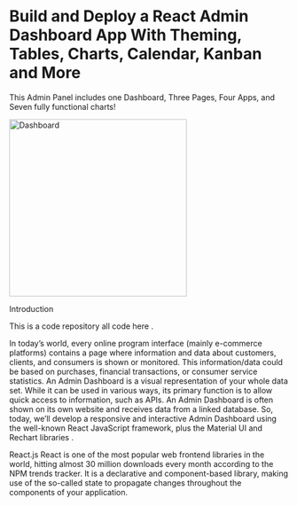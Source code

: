 # Build and Deploy a React Admin Dashboard App With Theming, Tables, Charts, Calendar, Kanban and More
This Admin Panel includes one Dashboard, Three Pages, Four Apps, and Seven fully functional charts!


<img width="320" alt="Dashboard" src="https://user-images.githubusercontent.com/105142693/212263929-cb230041-8a94-4ef8-9d43-9545685c7e09.png">


Introduction

This is a code repository all code here . 


In today’s world, every online program interface (mainly e-commerce platforms) contains a page where information and data about customers, clients, and consumers is shown or monitored. This information/data could be based on purchases, financial transactions, or consumer service statistics. An Admin Dashboard is a visual representation of your whole data set. While it can be used in various ways, its primary function is to allow quick access to information, such as APIs. An Admin Dashboard is often shown on its own website and receives data from a linked database.
So, today, we’ll develop a responsive and interactive Admin Dashboard using the well-known React JavaScript framework, plus the Material UI and Rechart libraries .

React.js
React is one of the most popular web frontend libraries in the world, hitting almost 30 million downloads every month according to the NPM trends tracker. It is a declarative and component-based library, making use of the so-called state to propagate changes throughout the components of your application.
